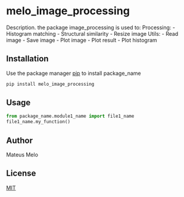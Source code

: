 # melo_image_processing

Description.
the package image_processing is used to:
    Processing:
        - Histogram matching
        - Structural similarity
        - Resize image
    Utils:
        - Read image
        - Save image
        - Plot image
        - Plot result
        - Plot histogram

## Installation

Use the package manager [pip](https://pypa.io/en/sable/) to install package_name

```bash
pip install melo_image_processing
```

## Usage

```python
from package_name.module1_name import file1_name
file1_name.my_function()
```

## Author
Mateus Melo

## License
[MIT](https://choosealicense.com/licenses/mit/)